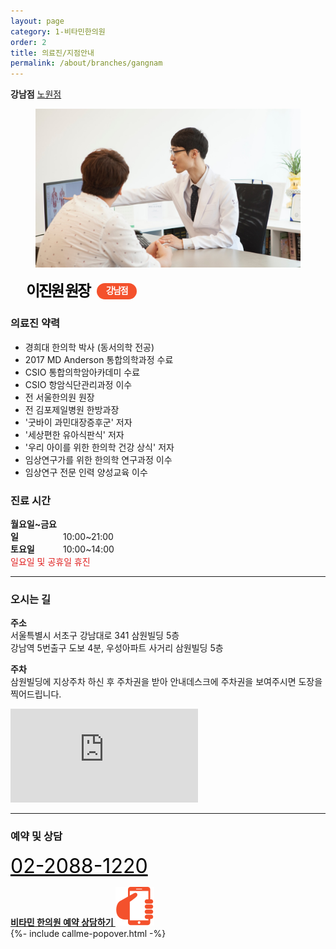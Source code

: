 ```yaml
---
layout: page
category: 1-비타민한의원
order: 2
title: 의료진/지점안내
permalink: /about/branches/gangnam
---
```


<div class="tab">
  <strong>강남점</strong>
  <a href="/about/branches/nowon">노원점</a>
</div>

<figure>
  <img src="/assets/img-branch-gangnam.jpg" alt="">
</figure>

<style>
.member-name {
  margin:15px 25px;
  font-size:24px;
  letter-spacing:-2.4px;
  color:#000;
  text-align:left;
}
.member-name small {
  zoom:1;
  display:inline-block;
  min-width:40px;
  height:26px;
  line-height:24px;
  margin-left:8px;
  padding:0 12px;
  border-radius:13px;
  background-color:#f4512c;
  color:#fff;
  font-size:14px;
  font-weight:bold;
  letter-spacing: -1.4px;
  text-align:center;
  vertical-align:4px;
}
</style>
<h2 class="member-name">
  이진원 원장
  <small>강남점</small>
</h2>

<div class="content-history">
  <h3>의료진 약력</h3>
  <ul>
  <li>경희대 한의학 박사 (동서의학 전공)</li>
  <li>2017 MD Anderson 통합의학과정 수료 </li>
  <li>CSIO 통합의학암아카데미 수료</li>
  <li>CSIO 항암식단관리과정 이수</li>
  <li>전 서울한의원 원장</li>
  <li>전 김포제일병원 한방과장</li>
  <li>'굿바이 과민대장증후군' 저자</li>
  <li>'세상편한 유아식판식' 저자</li>
  <li>'우리 아이를 위한 한의학 건강 상식' 저자</li>  
  <li>임상연구가를 위한 한의학 연구과정 이수</li>
  <li>임상연구 전문 인력 양성교육 이수</li>  
  </ul>
</div>

<h3>진료 시간</h3>
<p>
  <strong style="display:inline-block; width:80px">월요일~금요일</strong>
  10:00~21:00<br> 
  <strong style="display:inline-block; width:80px">토요일</strong>
  10:00~14:00<br>
  <span style="color:#e02020">일요일 및 공휴일 휴진</span>
</p>

<hr>

<h3>오시는 길</h3>
<p>
  <strong>주소</strong><br>
  서울특별시 서초구 강남대로 341 삼원빌딩 5층<br>
  강남역 5번출구 도보 4분, 우성아파트 사거리 삼원빌딩 5층
</p>
<p>
  <strong>주차</strong><br>
  삼원빌딩에 지상주차 하신 후 주차권을 받아 안내데스크에 주차권을 보여주시면 도장을 찍어드립니다.
</p>

<iframe src="https://www.google.com/maps/embed?pb=!1m18!1m12!1m3!1d3165.6210470306523!2d127.02723991514603!3d37.49326803607879!2m3!1f0!2f0!3f0!3m2!1i1024!2i768!4f13.1!3m3!1m2!1s0x357ca1dadf7cdb0f%3A0x1796a801d3aeb611!2z67CU7J207ZSM656c7ZWc7J2Y7JuQ!5e0!3m2!1sko!2skr!4v1561422405858!5m2!1sko!2skr" frameborder="0" style="border:0" allowfullscreen></iframe>

<hr>

<!--
<h3>둘러보기</h3>
<div class="featured-review">
  <dl>
  <dt><img src="https://via.placeholder.com/300x180" alt=""></dt>
  </dl>
  <dl>
  <dt><img src="https://via.placeholder.com/300x180" alt=""></dt>
  </dl>
  <dl>
  <dt><img src="https://via.placeholder.com/300x180" alt=""></dt>
  </dl>
</div>

<hr>
-->

<h3>예약 및 상담</h3>
<p>
  <big style="font-size:32px">
    <a href="tel:02-2088-1220" style="color:#000">02-2088-1220</a>
  </big>
</p>
<div class="call-to-action">
  <a href="javascript:void(0)" onclick="toggleCallmePopover()">
    <strong>비타민 한의원 예약 상담하기 <img src="/assets/icon-hand-graving-phone.svg" alt=""></strong>
  </a>
</div>
{%- include callme-popover.html -%}
